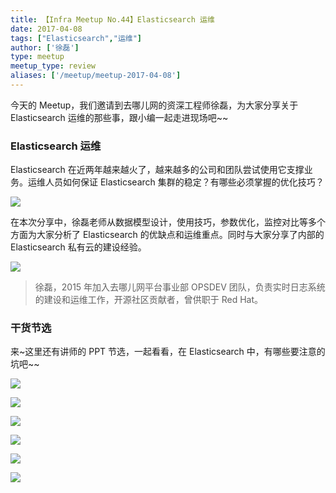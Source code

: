 ```yaml
---
title: 【Infra Meetup No.44】Elasticsearch 运维
date: 2017-04-08
tags: ["Elasticsearch","运维"]
author: ['徐磊']
type: meetup
meetup_type: review
aliases: ['/meetup/meetup-2017-04-08']
---
```



今天的 Meetup，我们邀请到去哪儿网的资深工程师徐磊，为大家分享关于 Elasticsearch 运维的那些事，跟小编一起走进现场吧~~

### Elasticsearch 运维

Elasticsearch 在近两年越来越火了，越来越多的公司和团队尝试使用它支撑业务。运维人员如何保证 Elasticsearch 集群的稳定？有哪些必须掌握的优化技巧？

![](https://upload-images.jianshu.io/upload_images/542677-a98cbf7eee7d3a7f?imageMogr2/auto-orient/strip%7CimageView2/2/w/1240)

在本次分享中，徐磊老师从数据模型设计，使用技巧，参数优化，监控对比等多个方面为大家分析了 Elasticsearch 的优缺点和运维重点。同时与大家分享了内部的 Elasticsearch 私有云的建设经验。

![](https://upload-images.jianshu.io/upload_images/542677-90a9960933c4545a?imageMogr2/auto-orient/strip%7CimageView2/2/w/1240)

>徐磊，2015 年加入去哪儿网平台事业部 OPSDEV 团队，负责实时日志系统的建设和运维工作，开源社区贡献者，曾供职于 Red Hat。

### 干货节选

来~这里还有讲师的 PPT 节选，一起看看，在 Elasticsearch 中，有哪些要注意的坑吧~~

![](https://upload-images.jianshu.io/upload_images/542677-4ed804363f860321?imageMogr2/auto-orient/strip%7CimageView2/2/w/1240)

![](https://upload-images.jianshu.io/upload_images/542677-076468d7876c1e11?imageMogr2/auto-orient/strip%7CimageView2/2/w/1240)

![](https://upload-images.jianshu.io/upload_images/542677-e0cb7c2e93ab696b?imageMogr2/auto-orient/strip%7CimageView2/2/w/1240)

![](https://upload-images.jianshu.io/upload_images/542677-9d482e5e119e848e?imageMogr2/auto-orient/strip%7CimageView2/2/w/1240)

![](https://upload-images.jianshu.io/upload_images/542677-6903508ff78458f0?imageMogr2/auto-orient/strip%7CimageView2/2/w/1240)

![](https://upload-images.jianshu.io/upload_images/542677-9ac84d44c4e68709?imageMogr2/auto-orient/strip%7CimageView2/2/w/1240)

